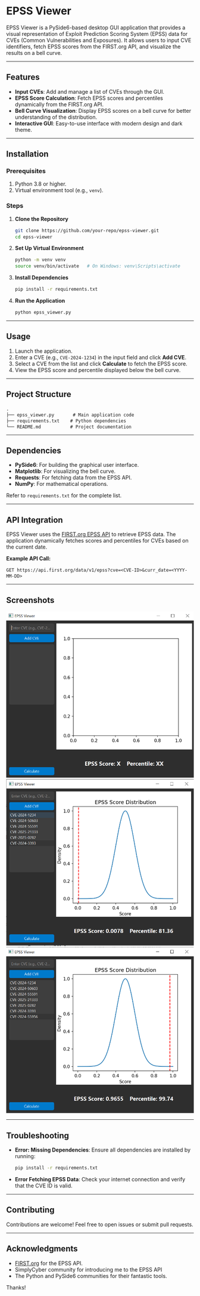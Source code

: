 # EPSS Viewer

EPSS Viewer is a PySide6-based desktop GUI application that provides a visual representation of Exploit Prediction Scoring System (EPSS) data for CVEs (Common Vulnerabilities and Exposures). It allows users to input CVE identifiers, fetch EPSS scores from the FIRST.org API, and visualize the results on a bell curve.

---

## Features

- **Input CVEs**: Add and manage a list of CVEs through the GUI.
- **EPSS Score Calculation**: Fetch EPSS scores and percentiles dynamically from the FIRST.org API.
- **Bell Curve Visualization**: Display EPSS scores on a bell curve for better understanding of the distribution.
- **Interactive GUI**: Easy-to-use interface with modern design and dark theme.

---

## Installation

### Prerequisites

1. Python 3.8 or higher.
2. Virtual environment tool (e.g., `venv`).

### Steps

1. **Clone the Repository**

   ```bash
   git clone https://github.com/your-repo/epss-viewer.git
   cd epss-viewer
   ```

2. **Set Up Virtual Environment**

   ```bash
   python -m venv venv
   source venv/bin/activate   # On Windows: venv\Scripts\activate
   ```

3. **Install Dependencies**

   ```bash
   pip install -r requirements.txt
   ```

4. **Run the Application**

   ```bash
   python epss_viewer.py
   ```

---

## Usage

1. Launch the application.
2. Enter a CVE (e.g., `CVE-2024-1234`) in the input field and click **Add CVE**.
3. Select a CVE from the list and click **Calculate** to fetch the EPSS score.
4. View the EPSS score and percentile displayed below the bell curve.

---

## Project Structure

```
.
├── epss_viewer.py       # Main application code
├── requirements.txt    # Python dependencies
└── README.md           # Project documentation
```

---

## Dependencies

- **PySide6**: For building the graphical user interface.
- **Matplotlib**: For visualizing the bell curve.
- **Requests**: For fetching data from the EPSS API.
- **NumPy**: For mathematical operations.

Refer to `requirements.txt` for the complete list.

---

## API Integration

EPSS Viewer uses the [FIRST.org EPSS API](https://www.first.org/epss/) to retrieve EPSS data. The application dynamically fetches scores and percentiles for CVEs based on the current date.

**Example API Call:**

```
GET https://api.first.org/data/v1/epss?cve=<CVE-ID>&curr_date=<YYYY-MM-DD>
```

---

## Screenshots
![Screenshot 1](assets/base.PNG)
![Screenshot 2](assets/example1.PNG)
![Screenshot 3](assets/example2.PNG)

---

## Troubleshooting

- **Error: Missing Dependencies**:
  Ensure all dependencies are installed by running:

  ```bash
  pip install -r requirements.txt
  ```

- **Error Fetching EPSS Data**:
  Check your internet connection and verify that the CVE ID is valid.

---

## Contributing

Contributions are welcome! Feel free to open issues or submit pull requests.


---

## Acknowledgments

- [FIRST.org](https://www.first.org/) for the EPSS API.
- SimplyCyber community for introducing me to the EPSS API 
- The Python and PySide6 communities for their fantastic tools.

Thanks!&#x20;
